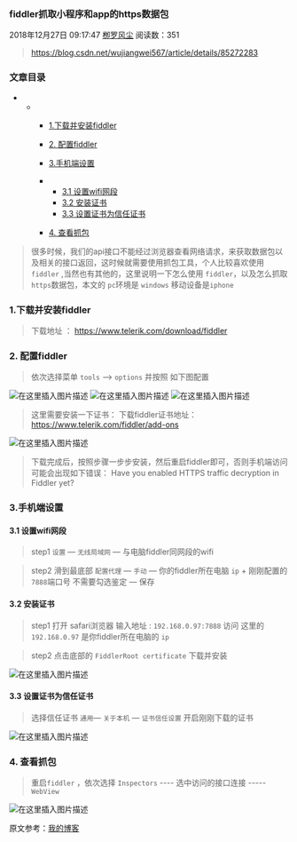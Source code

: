 ### fiddler抓取小程序和app的https数据包

2018年12月27日 09:17:47 [栁罗风尘](https://me.csdn.net/wujiangwei567) 阅读数：351

>   https://blog.csdn.net/wujiangwei567/article/details/85272283

### 文章目录

-   -   -   [1.下载并安装fiddler](https://blog.csdn.net/wujiangwei567/article/details/85272283#1fiddler_3)

        -   [2. 配置fiddler](https://blog.csdn.net/wujiangwei567/article/details/85272283#2_fiddler_7)

        -   [3.手机端设置](https://blog.csdn.net/wujiangwei567/article/details/85272283#3_24)

        -   -   [3.1 设置wifi网段](https://blog.csdn.net/wujiangwei567/article/details/85272283#31_wifi_25)
            -   [3.2 安装证书](https://blog.csdn.net/wujiangwei567/article/details/85272283#32___31)
            -   [3.3 设置证书为信任证书](https://blog.csdn.net/wujiangwei567/article/details/85272283#33__39)

        -   [4. 查看抓包](https://blog.csdn.net/wujiangwei567/article/details/85272283#4__45)

>   很多时候，我们的api接口不能经过浏览器查看网络请求，来获取数据包以及相关的接口返回，这时候就需要使用抓包工具，个人比较喜欢使用 `fiddler` ,当然也有其他的，这里说明一下怎么使用 `fiddler`，以及怎么抓取`https`数据包，本文的 `pc`环境是 `windows` 移动设备是`iphone`

### 1.下载并安装fiddler

>   下载地址 ： <https://www.telerik.com/download/fiddler>

### 2. 配置fiddler

>   依次选择菜单 `tools` —> `options`
>   并按照 如下图配置

![在这里插入图片描述](https://img-blog.csdnimg.cn/20181227090430647.png?x-oss-process=image/watermark,type_ZmFuZ3poZW5naGVpdGk,shadow_10,text_aHR0cHM6Ly9ibG9nLmNzZG4ubmV0L3d1amlhbmd3ZWk1Njc=,size_16,color_FFFFFF,t_70)
![在这里插入图片描述](https://img-blog.csdnimg.cn/20181227090448391.png?x-oss-process=image/watermark,type_ZmFuZ3poZW5naGVpdGk,shadow_10,text_aHR0cHM6Ly9ibG9nLmNzZG4ubmV0L3d1amlhbmd3ZWk1Njc=,size_16,color_FFFFFF,t_70)
![在这里插入图片描述](https://img-blog.csdnimg.cn/20181227090457204.png?x-oss-process=image/watermark,type_ZmFuZ3poZW5naGVpdGk,shadow_10,text_aHR0cHM6Ly9ibG9nLmNzZG4ubmV0L3d1amlhbmd3ZWk1Njc=,size_16,color_FFFFFF,t_70)

>   这里需要安装一下证书：
>   下载fiddler证书地址：<https://www.telerik.com/fiddler/add-ons>

![在这里插入图片描述](https://img-blog.csdnimg.cn/20190102150925465.png?x-oss-process=image/watermark,type_ZmFuZ3poZW5naGVpdGk,shadow_10,text_aHR0cHM6Ly9ibG9nLmNzZG4ubmV0L3d1amlhbmd3ZWk1Njc=,size_16,color_FFFFFF,t_70)

>   下载完成后，按照步骤一步步安装，然后重启fiddler即可，否则手机端访问可能会出现如下错误：
>   Have you enabled HTTPS traffic decryption in Fiddler yet?

### 3.手机端设置

#### 3.1 设置wifi网段

>   step1 `设置` — `无线局域网` — 与电脑fiddler同网段的wifi

>   step2 滑到最底部 `配置代理` — `手动` — 你的fiddler所在电脑 `ip` + 刚刚配置的`7888`端口号
>   不需要勾选鉴定 — 保存

#### 3.2 安装证书

>   step1 打开 safari浏览器 输入地址 : `192.168.0.97:7888` 访问
>   这里的 `192.168.0.97` 是你fiddler所在电脑的 `ip`

>   step2 点击底部的 `FiddlerRoot certificate` 下载并安装

![在这里插入图片描述](https://img-blog.csdnimg.cn/20181227090657762.jpg?x-oss-process=image/watermark,type_ZmFuZ3poZW5naGVpdGk,shadow_10,text_aHR0cHM6Ly9ibG9nLmNzZG4ubmV0L3d1amlhbmd3ZWk1Njc=,size_16,color_FFFFFF,t_70)

#### 3.3 设置证书为信任证书

>   选择信任证书 `通用`— `关于本机` — `证书信任设置`
>   开启刚刚下载的证书

![在这里插入图片描述](https://img-blog.csdnimg.cn/20181227090929721.jpg?x-oss-process=image/watermark,type_ZmFuZ3poZW5naGVpdGk,shadow_10,text_aHR0cHM6Ly9ibG9nLmNzZG4ubmV0L3d1amlhbmd3ZWk1Njc=,size_16,color_FFFFFF,t_70)

### 4. 查看抓包

>   重启`fiddler` ，依次选择 `Inspectors` ---- 选中访问的接口连接 ----- `WebView`

![在这里插入图片描述](https://img-blog.csdnimg.cn/201812270915002.png?x-oss-process=image/watermark,type_ZmFuZ3poZW5naGVpdGk,shadow_10,text_aHR0cHM6Ly9ibG9nLmNzZG4ubmV0L3d1amlhbmd3ZWk1Njc=,size_16,color_FFFFFF,t_70)

原文参考：[我的博客](http://blog.chaifei.pw/article/72)